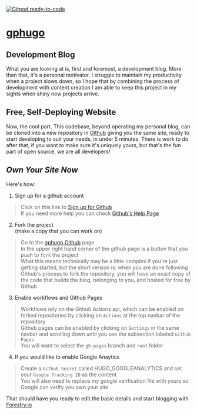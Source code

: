 [![Gitpod ready-to-code](https://img.shields.io/badge/Gitpod-ready--to--code-blue?logo=gitpod)](https://gitpod.io/#https://github.com/ryanjbartley/gphugo)

# [gphugo](https://www.github.com/ryanjbartley/gphugo)

## **Development Blog**
What you are looking at is, first and foremost, a development blog. 
More than that, it's a personal motivator. I struggle to maintain 
my productivity when a project slows down, so I hope that by
combining the process of development with content creation I am
able to keep this project in my sights when shiny new projects arrive.

## **Free, Self-Deploying Website**
Now, the cool part. This codebase, beyond operating my personal blog,
can be cloned into a new repository in [Github](https://github.com) 
giving you the same site, ready to start developing to suit your needs,
in under 5 minutes. There is work to do after that, if you want to
make sure it's uniquely yours, but that's the fun part of open source,
we are all developers!

## ***Own Your Site Now***
Here's how:
1. Sign up for a github account
> Click on this link to [Sign up for Github](https://github.com/join)  
If you need more help you can check [Github's Help Page](https://docs.github.com/en/free-pro-team@latest/github/getting-started-with-github/signing-up-for-a-new-github-account)

2. Fork the project  
(make a copy that you can work on)
> Go to the [gphugo Github](https://www.github.com/ryanjbartley/gphugo) page   
In the upper right hand corner of the github page is a button that you push to `fork` the project  
What this means technically may be a little complex if you're just getting started, but the short version is: when you are done following Github's process to fork the repository, you will have an exact copy of the code that builds the blog, belonging to you, and hosted for free by Github

3. Enable workflows and Github Pages
> Workflows rely on the Github Actions api, which can be enabled on forked repositories by clicking on `Actions` at the top navbar of the repository  
Github pages can be enabled by clicking on `Settings` in the same navbar and scrolling down until you see the subsection labeled `Github Pages`  
You will want to select the `gh-pages` branch and `root` folder

4. If you would like to enable Google Anaytics
> Create a `Github Secret` called HUGO_GOOGLEANALYTICS and set your `Google Tracking ID` as the content  
You will also need to replace my google verification file with yours so Google can verify you own your site

That should have you ready to edit the basic details and start blogging with [Forestry.io](https://forestry.io)